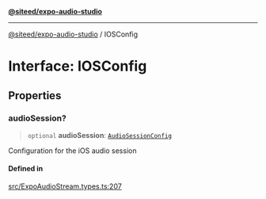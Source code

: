 [**@siteed/expo-audio-studio**](../README.md)

***

[@siteed/expo-audio-studio](../README.md) / IOSConfig

# Interface: IOSConfig

## Properties

### audioSession?

> `optional` **audioSession**: [`AudioSessionConfig`](AudioSessionConfig.md)

Configuration for the iOS audio session

#### Defined in

[src/ExpoAudioStream.types.ts:207](https://github.com/deeeed/expo-audio-stream/blob/1b17ac6e103f2ca50f29668b3ddaaf57a4b4b7d3/packages/expo-audio-studio/src/ExpoAudioStream.types.ts#L207)
